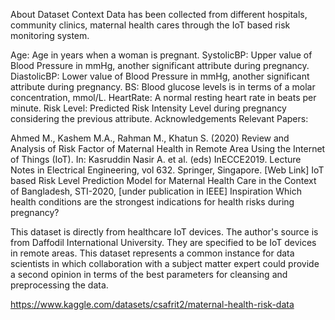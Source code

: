 About Dataset
Context
Data has been collected from different hospitals, community clinics, maternal health cares through the IoT based risk monitoring system.

Age: Age in years when a woman is pregnant.
SystolicBP: Upper value of Blood Pressure in mmHg, another significant attribute during pregnancy.
DiastolicBP: Lower value of Blood Pressure in mmHg, another significant attribute during pregnancy.
BS: Blood glucose levels is in terms of a molar concentration, mmol/L.
HeartRate: A normal resting heart rate in beats per minute.
Risk Level: Predicted Risk Intensity Level during pregnancy considering the previous attribute.
Acknowledgements
Relevant Papers:

Ahmed M., Kashem M.A., Rahman M., Khatun S. (2020) Review and Analysis of Risk Factor of Maternal Health in Remote Area Using the Internet of Things (IoT). In: Kasruddin Nasir A. et al. (eds) InECCE2019. Lecture Notes in Electrical Engineering, vol 632. Springer, Singapore. [Web Link]
IoT based Risk Level Prediction Model for Maternal Health Care in the Context of Bangladesh, STI-2020, [under publication in IEEE]
Inspiration
Which health conditions are the strongest indications for health risks during pregnancy?


This dataset is directly from healthcare IoT devices. The author's source is from Daffodil International University. They are specified to be IoT devices in remote areas. This dataset represents a common instance for data scientists in which collaboration with a subject matter expert could provide a second opinion in terms of the best parameters for cleansing and preprocessing the data.

https://www.kaggle.com/datasets/csafrit2/maternal-health-risk-data